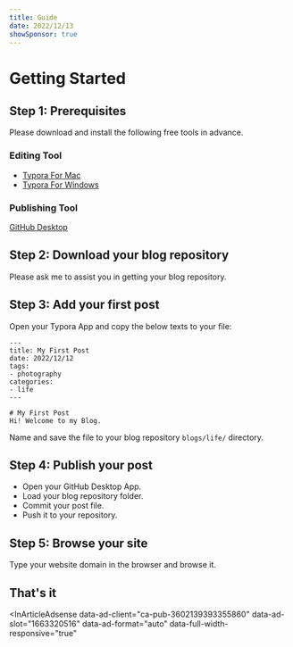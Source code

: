 ```yaml
---
title: Guide
date: 2022/12/13
showSponsor: true
---
```


# Getting Started

## Step 1: Prerequisites
Please download and install the following free tools in advance.

### Editing Tool
- [Typora For Mac](https://xclient.info/s/typora.html?a=dl&v=1.4.8&k=1&t=86dec916eaec8ce8893d026dc105a42e8f255ae0)
- [Typora For Windows](https://github.com/iuxt/src/releases/download/2.0/typora-0-11-18.exe)

### Publishing Tool
[GitHub Desktop](https://desktop.github.com/)

## Step 2: Download your blog repository
Please ask me to assist you in getting your blog repository.

## Step 3: Add your first post
Open your Typora App and copy the below texts to your file:

```
---
title: My First Post
date: 2022/12/12
tags:
- photography
categories:
- life
---

# My First Post
Hi! Welcome to my Blog.
```

Name and save the file to your blog repository `blogs/life/` directory.

## Step 4: Publish your post
- Open your GitHub Desktop App.
- Load your blog repository folder.
- Commit your post file.
- Push it to your repository.

## Step 5: Browse your site
Type your website domain in the browser and browse it.

## That's it

<InArticleAdsense
  data-ad-client="ca-pub-3602139393355860"
  data-ad-slot="1663320516"
  data-ad-format="auto"
  data-full-width-responsive="true"
>
</InArticleAdsense>